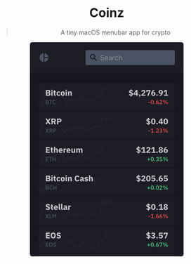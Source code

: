 <div align="center">
  <h1>Coinz</h1>
  <blockquote>
    <p>A tiny macOS menubar app for crypto</p>
  </blockquote>
  <img src="web/assets/images/coinz-preview.png" alt="Coinz preview">
</div>
